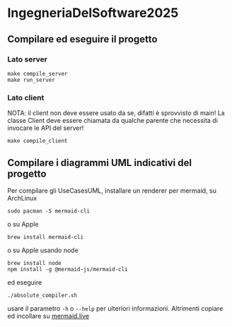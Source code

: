 # IngegneriaDelSoftware2025
## Compilare ed eseguire il progetto
### Lato server
```
make compile_server 
make run_server
```
### Lato client
NOTA: il client non deve essere usato da se, difatti è sprovvisto di main!
La classe Client deve essere chiamata da qualche parente che necessita di invocare le API del server! 
```
make compile_client
```

## Compilare i diagrammi UML indicativi del progetto
Per compilare gli UseCasesUML, installare un renderer per mermaid, su ArchLinux 
```
sudo pacman -S mermaid-cli
```
o su Apple
```
brew install mermaid-cli
```
o su Apple usando node
```
brew install node
npm install -g @mermaid-js/mermaid-cli
```
ed eseguire
```
./absolute_compiler.sh
```
usare il parametro `-h` o `--help` per ulteriori informazioni.
Altrimenti copiare ed incollare su [mermaid.live](https://mermaid.live)

